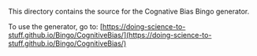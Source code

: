 This directory contains the source for the Cognative Bias Bingo generator.

To use the generator, go to: [https://doing-science-to-stuff.github.io/Bingo/CognitiveBias/](https://doing-science-to-stuff.github.io/Bingo/CognitiveBias/)
